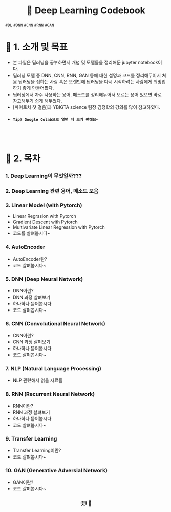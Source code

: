 <h1 align="center"><strong>🔎 Deep Learning Codebook</strong></h3>

`#DL` `#DNN` `#CNN` `#RNN` `#GAN`

# 🚦 1. 소개 및 목표
- 본 파일은 딥러닝을 공부하면서 개념 및 모델들을 정리해둔 jupyter notebook이다.
- 딥러닝 모델 중 DNN, CNN, RNN, GAN 등에 대한 설명과 코드를 정리해두어서 처음 딥러닝을 접하는 사람 혹은 오랜만에 딥러닝을 다시 시작하려는 사람에게 워밍업하기 좋게 만들어봤다.
- 딥러닝에서 자주 사용하는 용어, 메소드를 정리해두어서 모르는 용어 있으면 바로 참고해두기 쉽게 해두었다.
- [파이토치 첫 걸음]과 YBIGTA science 팀장 김정학의 강의를 많이 참고하였다.
- #### `Tip) Google Colab으로 열면 더 보기 편해요~`
<br>
<br>

# 🚦 2. 목차

### 1. Deep Learning이 무엇일까???

### 2. Deep Learning 관련 용어, 메소드 모음

### 3. Linear Model (with Pytorch)
   - Linear Regrssion with Pytorch
   - Gradient Descent with Pytorch
   - Multivariate Linear Regression with Pytorch
   - 코드를 살펴봅시다~
    
### 4. AutoEncoder
   - AutoEncoder란?
   - 코드 살펴봅시다~

### 5. DNN (Deep Neural Network)
   - DNN이란?
   - DNN 과정 살펴보기
   - 하나하나 뜯어봅시다
   - 코드 살펴봅시다~
 
### 6. CNN (Convolutional Neural Network)
   - CNN이란?
   - CNN 과정 살펴보기
   - 하나하나 뜯어봅시다
   - 코드 살펴봅시다~
 
### 7. NLP (Natural Language Processing)
   - NLP 관련해서 읽을 자료들
  
### 8. RNN (Recurrent Neural Network)
   - RNN이란?
   - RNN 과정 살펴보기
   - 하나하나 뜯어봅시다
   - 코드 살펴봅시다~
 
### 9. Transfer Learning
   - Transfer Learning이란?
   - 코드 살펴봅시다~
 
### 10. GAN (Generative Adversial Network)
   - GAN이란?
   - 코드 살펴봅시다~


<h3 align="center"><strong>끗! 🙌</strong></h3>
